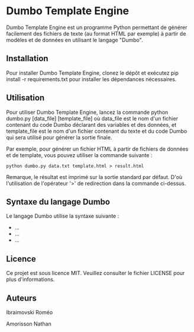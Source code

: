 # Dumbo Template Engine
Dumbo Template Engine est un programme Python permettant de générer facilement des fichiers de texte (au format HTML par exemple) à partir de modèles et de données en utilisant le langage "Dumbo".

## Installation
Pour installer Dumbo Template Engine, clonez le dépôt et exécutez pip install -r requirements.txt pour installer les dépendances nécessaires.

## Utilisation
Pour utiliser Dumbo Template Engine, lancez la commande python dumbo.py [data_file] [template_file] où data_file est le nom d'un fichier contenant du code Dumbo déclarant des variables et des données, et template_file est le nom d'un fichier contenant du texte et du code Dumbo qui sera utilisé pour générer la sortie finale.

Par exemple, pour générer un fichier HTML à partir de fichiers de données et de template, vous pouvez utiliser la commande suivante :
```
python dumbo.py data.txt template.html > result.html
```

Remarque, le résultat est imprimé sur la sortie standard par défaut. D'où l'utilisation de l'opérateur '>' de redirection dans la commande ci-dessus.

## Syntaxe du langage Dumbo
Le langage Dumbo utilise la syntaxe suivante :

- ...
- ...
- ...

## Licence
Ce projet est sous licence MIT. Veuillez consulter le fichier LICENSE pour plus d'informations.

## Auteurs
Ibraimovski Roméo

Amorisson Nathan
